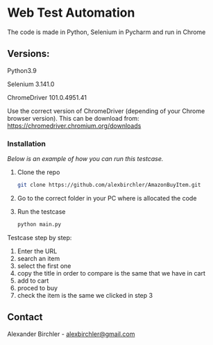 # Web Test Automation 

The code is made in Python, Selenium in Pycharm and run in Chrome

## Versions:

Python3.9

Selenium 3.141.0

ChromeDriver 101.0.4951.41 

Use the correct version of ChromeDriver (depending of your Chrome browser version).
This can be download from:
https://chromedriver.chromium.org/downloads

### Installation

_Below is an example of how you can run this testcase._

1. Clone the repo
   ```sh
   git clone https://github.com/alexbirchler/AmazonBuyItem.git
   ```
2. Go to the correct folder in your PC where is allocated the code

3. Run the testcase
   ```sh
   python main.py
   ```
Testcase step by step:
1. Enter the URL
2. search an item
3. select the first one
4. copy the title in order to compare is the same that we have in cart
5. add to cart
6. proced to buy
7. check the item is the same we clicked in step 3


<!-- CONTACT -->
## Contact

Alexander Birchler - alexbirchler@gmail.com




